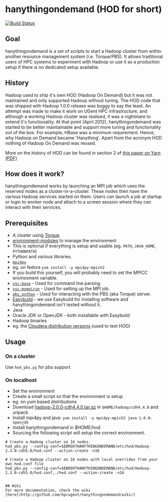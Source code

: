 # hanythingondemand  (HOD for short)

[![Build
Status](https://travis-ci.org/ehiggs/hanythingondemand.svg?branch=ci)](https://travis-ci.org/ehiggs/hanythingondemand)

## Goal
hanythingondemand is a set of scripts to start a Hadoop cluster from within
another resource management system (i.e. Torque/PBS). It allows traditional
users of HPC systems to experiment with Hadoop or use it as a production setup
if there is no dedicated setup available.

## History
Hadoop used to ship it's own HOD (Hadoop On Demand) but it was not maintained
and only supported Hadoop without tuning. The HOD code that was shipped with
Hadoop 1.0.0 release was buggy to say the least. An attempt was made to make it
work on UGent HPC infrastructure, and although a working Hadoop cluster was
realised, it was a nightmare to extend it's functionality. At that point (April
2012), hanythingondemand was started to be better maintainable and support more
tuning and functionality out of the box. For example, HBase was a minimum
requirement. Hence, why Hadoop on Demand became 'Hanything'. Apart from the
acronym HOD nothing of Hadoop On Demand was reused.

More on the history of HOD can be found in section 2 of [this paper on Yarn
(PDF)](http://www.cs.cmu.edu/~garth/15719/papers/yarn.pdf)

## How does it work?
hanythingondemand works by launching an MPI job which uses the reserved nodes 
as a cluster-in-a-cluster. These nodes then have the various Hadoop services
started on them. Users can launch a job at startup or login to worker node
and attach to a screen session where they can interact with their services.

## Prerequisites
* A cluster using [Torque](http://www.adaptivecomputing.com/products/open-source/torque/).
* [environment-modules](http://modules.sourceforge.net/) to manage the environment
 * This is optional if everything is setup and usable (eg. `PATH`, `JAVA_HOME`, `PYTHONPATH`)
* Python and various libraries.
 * [`mpi4py`](http://mpi4py.scipy.org/) 
  * eg. on fedora `yum install -y mpi4py-mpich2`
  * If you build this yourself, you will probably need to set the MPICC
    environment variable.
 * [`vsc-base`](https://github.com/hpcugent/vsc-base) - Used for command line parsing.
 * [`vsc-mympirun`](https://github.com/hpcugent/vsc-mympirun) - Used for setting up the MPI job.
 * [`pbs_python`](https://oss.trac.surfsara.nl/pbs_python) - Used for interacting with the PBS (aka Torque) server.
* [Easybuild](https://github.com/hpcugent/easybuild) - we use Easybuild for installing software and hanythingondemand isn't tested without it.
* Java 
 * Oracle JDK or OpenJDK - both installable with Easybuild
* Hadoop binaries
 * eg. the [Cloudera distribution versions](http://archive.cloudera.com/cdh4/cdh/4/) (used to test HOD)


## Usage
### On a cluster
 Use `hod_pbs.py` for pbs support
### On localhost
 * Set the environment
  * Create a small script so that the environment is setup
  * eg. on yum based distributions
   * Download [hadoop-2.0.0-cdh4.4.0.tar.gz](http://archive.cloudera.com/cdh4/cdh/4/) in `$HOME/hadoop/cdh4.4.0` and unpack.
   * Install mpi4py and java: `yum install -y mpi4py-mpich2 java-1.6.0-openjdk`
   * Install hanythingondemand in $HOME/hod
   * Sourcing the following script will setup the correct environment.
 
```shell
# Create a Hadoop cluster on 16 nodes.
hod_pbs.py --config-conf=$EBROOTHANYTHINGONDEMAND/etc/hod/Hadoop-2.3.0-cdh5.0/hod.conf --action-create -n16

# Create a Hadoop cluster on 16 nodes with local overrides from your own hod.conf file
hod_pbs.py --config-conf=$EBROOTHANYTHINGONDEMAND/etc/hod/Hadoop-2.3.0-cdh5.0/hod.conf,./hod.conf --action-create -n16


## Wiki
For more documentation, check the wiki
[here](http://github.com/hpcugent/hanythingondemand/wiki/)
